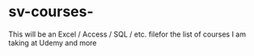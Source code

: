 # sv-courses-
This will be an Excel /  Access / SQL / etc. filefor the list of courses I am taking at Udemy and more
